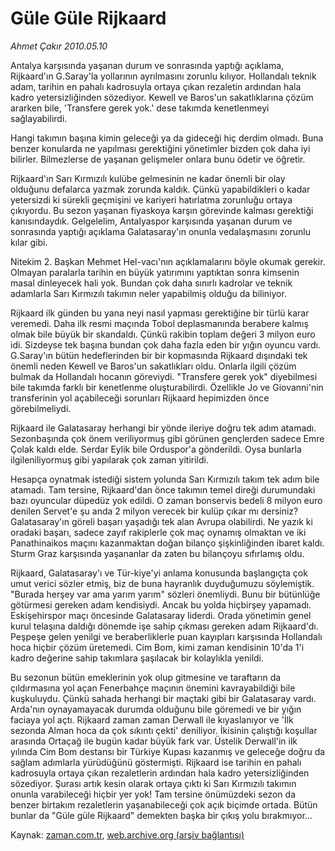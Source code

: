 # Güle Güle Rijkaard

*Ahmet Çakır 2010.05.10*

<tr><td class="metin" colspan="2" style="padding-top: 20px; padding-left: 5px; ">Antalya karşısında yaşanan durum ve sonrasında yaptığı açıklama, Rijkaard'ın G.Saray'la yollarının ayrılmasını zorunlu kılıyor. Hollandalı teknik adam, tarihin en pahalı kadrosuyla ortaya çıkan rezaletin ardından hala kadro yetersizliğinden sözediyor. Kewell ve Baros'un sakatlıklarına çözüm ararken bile, 'Transfere gerek yok.' dese takımda kenetlenmeyi sağlayabilirdi.</td></tr><tr><td class="metin" colspan="2" style="padding-top: 20px; padding-left: 5px; "><p>Hangi takımın başına kimin geleceği ya da gideceği hiç derdim olmadı. Buna benzer konularda ne yapılması gerektiğini yönetimler bizden çok daha iyi bilirler. Bilmezlerse de yaşanan gelişmeler onlara bunu ödetir ve öğretir.
<p> Rijkaard'ın Sarı Kırmızılı kulübe gelmesinin ne kadar önemli bir olay olduğunu defalarca yazmak zorunda kaldık. Çünkü yapabildikleri o kadar yetersizdi ki sürekli geçmişini ve kariyeri hatırlatma zorunluğu ortaya çıkıyordu. Bu sezon yaşanan fiyaskoya karşın görevinde kalması gerektiği kanısındaydık. Gelgelelim, Antalyaspor karşısında yaşanan durum ve sonrasında yaptığı açıklama Galatasaray'ın onunla vedalaşmasını zorunlu kılar gibi.
<p> Nitekim 2. Başkan Mehmet Hel-vacı'nın açıklamalarını böyle okumak gerekir. Olmayan paralarla tarihin en büyük yatırımını yaptıktan sonra kimsenin masal dinleyecek hali yok. Bundan çok daha sınırlı kadrolar ve teknik adamlarla Sarı Kırmızılı takımın neler yapabilmiş olduğu da biliniyor.
<p> Rijkaard ilk günden bu yana neyi nasıl yapması gerektiğine bir türlü karar veremedi. Daha ilk resmi maçında Tobol deplasmanında berabere kalmış olmak bile büyük bir skandaldı. Çünkü rakibin toplam değeri 3 milyon euro idi. Sizdeyse tek başına bundan çok daha fazla eden bir yığın oyuncu vardı. G.Saray'ın bütün hedeflerinden bir bir kopmasında Rijkaard dışındaki tek önemli neden Kewell ve Baros'un sakatlıkları oldu. Onlarla ilgili çözüm bulmak da Hollandalı hocanın göreviydi. "Transfere gerek yok" diyebilmesi bile takımda farklı bir kenetlenme oluşturabilirdi. Özellikle Jo ve Giovanni'nin transferinin yol açabileceği sorunları Rijkaard hepimizden önce görebilmeliydi.
<p> Rijkaard ile Galatasaray herhangi bir yönde ileriye doğru tek adım atamadı. Sezonbaşında çok önem veriliyormuş gibi görünen gençlerden sadece Emre Çolak kaldı elde. Serdar Eylik bile Orduspor'a gönderildi. Oysa bunlarla ilgileniliyormuş gibi yapılarak çok zaman yitirildi.
<p> Hesapça oynatmak istediği sistem yolunda Sarı Kırmızılı takım tek adım bile atamadı. Tam tersine, Rijkaard'dan önce takımın temel direği durumundaki bazı oyuncular düpedüz yok edildi. O zaman bonservis bedeli 8 milyon euro denilen Servet'e şu anda 2 milyon verecek bir kulüp çıkar mı dersiniz? Galatasaray'ın göreli başarı yaşadığı tek alan Avrupa olabilirdi. Ne yazık ki oradaki başarı, sadece zayıf rakiplerle çok maç oynamış olmaktan ve iki Panathinaikos maçını kazanmaktan doğan bilanço şişkinliğinden ibaret kaldı. Sturm Graz karşısında yaşananlar da zaten bu bilançoyu sıfırlamış oldu.
<p> Rijkaard, Galatasaray'ı ve Tür-kiye'yi anlama konusunda başlangıçta çok umut verici sözler etmiş, biz de buna hayranlık duyduğumuzu söylemiştik. "Burada herşey var ama yarım yarım" sözleri önemliydi. Bunu bir bütünlüğe götürmesi gereken adam kendisiydi. Ancak bu yolda hiçbirşey yapamadı. Eskişehirspor maçı öncesinde Galatasaray liderdi. Orada yönetimin genel kurul telaşına daldığı dönemde işe sahip çıkması gereken adam Rijkaard'dı. Peşpeşe gelen yenilgi ve beraberliklerle puan kayıpları karşısında Hollandalı hoca hiçbir çözüm üretemedi. Cim Bom, kimi zaman kendisinin 10'da 1'i kadro değerine sahip takımlara şaşılacak bir kolaylıkla yenildi.
<p> Bu sezonun bütün emeklerinin yok olup gitmesine ve taraftarın da çıldırmasına yol açan Fenerbahçe maçının önemini kavrayabildiği bile kuşkuluydu. Çünkü sahada herhangi bir maçtaki gibi bir Galatasaray vardı. Arda'nın oynayamayacak durumda olduğunu bile göremedi ve bir yığın faciaya yol açtı. Rijkaard zaman zaman Derwall ile kıyaslanıyor ve 'İlk sezonda Alman hoca da çok sıkıntı çekti' deniliyor. İkisinin çalıştığı koşullar arasında Ortaçağ ile bugün kadar büyük fark var. Üstelik Derwall'in ilk yılında Cim Bom destansı bir Türkiye Kupası kazanmış ve geleceğe doğru da sağlam adımlarla yürüdüğünü göstermişti. Rijkaard ise tarihin en pahalı kadrosuyla ortaya çıkan rezaletlerin ardından hala kadro yetersizliğinden sözediyor. Şurası artık kesin olarak ortaya çıktı ki Sarı Kırmızılı takımın onunla varabileceği hiçbir yer yok! Tam tersine önümüzdeki sezon da benzer birtakım rezaletlerin yaşanabileceği çok açık biçimde ortada. Bütün bunlar da "Güle güle Rijkaard" demekten başka bir çıkış yolu bırakmıyor...<br/></p></p></p></p></p></p></p></p></td></tr>

Kaynak: [zaman.com.tr](http://zaman.com.tr/yazar.do?yazino=982314), [web.archive.org (arşiv bağlantısı)](http://web.archive.org/web/20100513064437/http://www.zaman.com.tr:80/yazar.do?yazino=982314)
